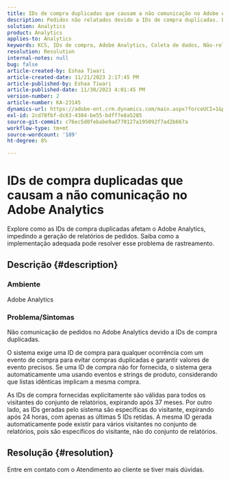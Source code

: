 ```yaml
---
title: IDs de compra duplicadas que causam a não comunicação no Adobe Analytics
description: Pedidos não relatados devido a IDs de compra duplicadas. Esse problema ocorre, pois essas IDs não são transmitidas na implementação.
solution: Analytics
product: Analytics
applies-to: Analytics
keywords: KCS, IDs de compra, Adobe Analytics, Coleta de dados, Não-relatórios, Perguntas frequentes
resolution: Resolution
internal-notes: null
bug: false
article-created-by: Eshaa Tiwari
article-created-date: 11/21/2023 2:17:45 PM
article-published-by: Eshaa Tiwari
article-published-date: 11/30/2023 4:01:45 PM
version-number: 2
article-number: KA-23145
dynamics-url: https://adobe-ent.crm.dynamics.com/main.aspx?forceUCI=1&pagetype=entityrecord&etn=knowledgearticle&id=2863b9bc-7888-ee11-8179-6045bd006268
exl-id: 2cd78fbf-dc63-4384-be55-bdff7e8a5285
source-git-commit: c76ec5d0febabe9ad770127a195092f7ad2b667a
workflow-type: tm+mt
source-wordcount: '189'
ht-degree: 8%

---
```


# IDs de compra duplicadas que causam a não comunicação no Adobe Analytics


Explore como as IDs de compra duplicadas afetam o Adobe Analytics, impedindo a geração de relatórios de pedidos. Saiba como a implementação adequada pode resolver esse problema de rastreamento.

## Descrição {#description}


### Ambiente

Adobe Analytics

### <b>Problema/Sintomas</b>

Não comunicação de pedidos no Adobe Analytics devido a IDs de compra duplicadas.

O sistema exige uma ID de compra para qualquer ocorrência com um evento de compra para evitar compras duplicadas e garantir valores de evento precisos. Se uma ID de compra não for fornecida, o sistema gera automaticamente uma usando eventos e strings de produto, considerando que listas idênticas implicam a mesma compra.

As IDs de compra fornecidas explicitamente são válidas para todos os visitantes do conjunto de relatórios, expirando após 37 meses. Por outro lado, as IDs geradas pelo sistema são específicas do visitante, expirando após 24 horas, com apenas as últimas 5 IDs retidas. A mesma ID gerada automaticamente pode existir para vários visitantes no conjunto de relatórios, pois são específicos do visitante, não do conjunto de relatórios.


## Resolução {#resolution}


Entre em contato com o Atendimento ao cliente se tiver mais dúvidas.

